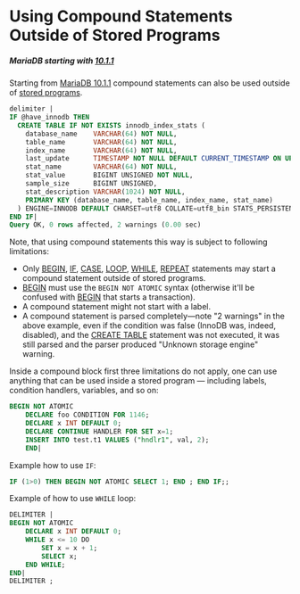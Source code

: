 # Using Compound Statements Outside of Stored Programs

##### MariaDB starting with [10.1.1](/kb/en/mariadb-1011-release-notes/)

Starting from [MariaDB 10.1.1](/kb/en/mariadb-1011-release-notes/) compound statements can also be used outside of [stored programs](/programming-customizing-mariadb/stored-routines).

```sql
delimiter |
IF @have_innodb THEN
  CREATE TABLE IF NOT EXISTS innodb_index_stats (
    database_name    VARCHAR(64) NOT NULL,
    table_name       VARCHAR(64) NOT NULL,
    index_name       VARCHAR(64) NOT NULL,
    last_update      TIMESTAMP NOT NULL DEFAULT CURRENT_TIMESTAMP ON UPDATE CURRENT_TIMESTAMP,
    stat_name        VARCHAR(64) NOT NULL,
    stat_value       BIGINT UNSIGNED NOT NULL,
    sample_size      BIGINT UNSIGNED,
    stat_description VARCHAR(1024) NOT NULL,
    PRIMARY KEY (database_name, table_name, index_name, stat_name)
  ) ENGINE=INNODB DEFAULT CHARSET=utf8 COLLATE=utf8_bin STATS_PERSISTENT=0;
END IF|
Query OK, 0 rows affected, 2 warnings (0.00 sec)
```

Note, that using compound statements this way is subject to following limitations:

- Only [BEGIN](/programming-customizing-mariadb/programmatic-compound-statements/begin-end), [IF](/kb/en/if-statement/), [CASE](/programming-customizing-mariadb/programmatic-compound-statements/case-statement), [LOOP](/programming-customizing-mariadb/programmatic-compound-statements/loop), [WHILE](/programming-customizing-mariadb/programmatic-compound-statements/while), [REPEAT](/programming-customizing-mariadb/programmatic-compound-statements/repeat-loop) statements may start a compound statement outside of stored programs.
- [BEGIN](/programming-customizing-mariadb/programmatic-compound-statements/begin-end) must use the `BEGIN NOT ATOMIC` syntax (otherwise it'll be confused with [BEGIN](/sql-statements-structure/sql-statements/transactions/start-transaction) that starts a transaction).
- A compound statement might not start with a label.
- A compound statement is parsed completely<span>—</span>note "2 warnings" in the above example, even if the condition was false (InnoDB was, indeed, disabled), and the [CREATE TABLE](/sql-statements-structure/sql-statements/data-definition/create/create-table) statement was not executed, it was still parsed and the parser produced "Unknown storage engine" warning.

Inside a compound block first three limitations do not apply, one can use anything that can be used inside a stored program — including labels, condition handlers, variables, and so on:

```sql
BEGIN NOT ATOMIC
    DECLARE foo CONDITION FOR 1146;
    DECLARE x INT DEFAULT 0;
    DECLARE CONTINUE HANDLER FOR SET x=1;
    INSERT INTO test.t1 VALUES ("hndlr1", val, 2);
    END|
```

Example how to use `IF`:

```sql
IF (1>0) THEN BEGIN NOT ATOMIC SELECT 1; END ; END IF;;

```

Example of how to use `WHILE` loop:

```sql
DELIMITER |
BEGIN NOT ATOMIC
    DECLARE x INT DEFAULT 0;
    WHILE x <= 10 DO
        SET x = x + 1;
        SELECT x;
    END WHILE;
END|
DELIMITER ;
```